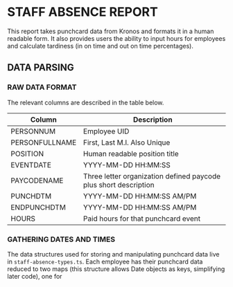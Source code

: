 # STAFF ABSENCE REPORT

This report takes punchcard data from Kronos and formats it in a human readable form.  It also provides users the ability to input hours for employees and calculate tardiness (in on time and out on time percentages).

## DATA PARSING

### RAW DATA FORMAT
The relevant columns are described in the table below.

| Column      | Description |
| ----------- | ----------- |
| PERSONNUM | Employee UID |
| PERSONFULLNAME | First, Last M.I. Also Unique|
| POSITION | Human readable position title |
| EVENTDATE| YYYY-MM-DD HH:MM:SS |
| PAYCODENAME | Three letter organization defined paycode plus short description |
| PUNCHDTM | YYYY-MM-DD HH:MM:SS AM/PM |
| ENDPUNCHDTM | YYYY-MM-DD HH:MM:SS AM/PM |
| HOURS | Paid hours for that punchcard event |

### GATHERING DATES AND TIMES
The data structures used for storing and manipulating punchcard data live in `staff-absence-types.ts`.  Each employee has their punchcard data reduced to two maps (this structure allows Date objects as keys, simplifying later code), one for 